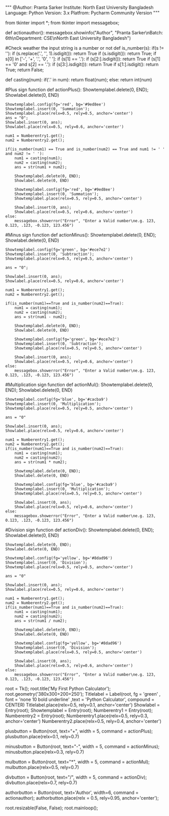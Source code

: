 """
@Author: Pranta Sarker
Institute: North East University Bangladesh
Language: Python
Version: 3.x
Platfrom: Pycharm Community Version
"""


from tkinter import *;
from tkinter import messagebox;

def actionauthor():
    messagebox.showinfo("Author", "Pranta Sarker\nBatch: 6th\nDepartment: CSE\nNorth East University Bangladesh")

#Check weather the input string is a number or not
def is_number(s):
    if(s != ''):
        if (s.replace('.', '', 1).isdigit()):
            return True
        if (s.isdigit()):
            return True;
        if s[0] in ['-', '+', '.', '0', ' ']:
            if (s[1] == '.'):
                if (s[2:].isdigit()):
                    return True
            if (s[1] == '0' and s[2] == '.'):
                if (s[3:].isdigit()):
                    return True
            if s[1:].isdigit():
                return True;
        return False;

def casting(num):
    if('.' in num):
        return float(num);
    else:
        return int(num)


#Plus sign function
def actionPlus():
    Showtemplabel.delete(0, END);
    Showlabel.delete(0, END)

    Showtemplabel.config(fg='red', bg='#9ed8ee')
    Showtemplabel.insert(0, 'Summation');
    Showtemplabel.place(relx=0.5, rely=0.5, anchor='center')
    ans = "0";
    Showlabel.insert(0, ans);
    Showlabel.place(relx=0.5, rely=0.6, anchor='center')

    num1 = Numberentry1.get();
    num2 = Numberentry2.get();

    if(is_number(num1) == True and is_number(num2) == True and num1 != ' ' and num2 != ' '):
        num1 = casting(num1);
        num2 = casting(num2);
        ans = str(num1 + num2);

        Showtemplabel.delete(0, END);
        Showlabel.delete(0, END)

        Showtemplabel.config(fg='red', bg='#9ed8ee')
        Showtemplabel.insert(0, 'Summation');
        Showtemplabel.place(relx=0.5, rely=0.5, anchor='center')

        Showlabel.insert(0, ans);
        Showlabel.place(relx=0.5, rely=0.6, anchor='center')
    else:
        messagebox.showerror("Error", "Enter a Valid number\ne.g. 123, 0.123, .123, -0.123, 123.456")

#Minus sign function
def actionMinus():
    Showtemplabel.delete(0, END);
    Showlabel.delete(0, END)

    Showtemplabel.config(fg='green', bg='#ece7e2')
    Showtemplabel.insert(0, 'Subtraction');
    Showtemplabel.place(relx=0.5, rely=0.5, anchor='center')

    ans = "0";

    Showlabel.insert(0, ans);
    Showlabel.place(relx=0.5, rely=0.6, anchor='center')

    num1 = Numberentry1.get();
    num2 = Numberentry2.get();

    if(is_number(num1)==True and is_number(num2)==True):
        num1 = casting(num1);
        num2 = casting(num2);
        ans = str(num1 - num2);

        Showtemplabel.delete(0, END);
        Showlabel.delete(0, END)

        Showtemplabel.config(fg='green', bg='#ece7e2')
        Showtemplabel.insert(0, 'Subtraction');
        Showtemplabel.place(relx=0.5, rely=0.5, anchor='center')

        Showlabel.insert(0, ans);
        Showlabel.place(relx=0.5, rely=0.6, anchor='center')
    else:
        messagebox.showerror("Error", "Enter a Valid number\ne.g. 123, 0.123, .123, -0.123, 123.456")

#Multiplication sign function
def actionMul():
    Showtemplabel.delete(0, END);
    Showlabel.delete(0, END)

    Showtemplabel.config(fg='blue', bg='#cacba9')
    Showtemplabel.insert(0, 'Multiplication');
    Showtemplabel.place(relx=0.5, rely=0.5, anchor='center')

    ans = "0"

    Showlabel.insert(0, ans);
    Showlabel.place(relx=0.5, rely=0.6, anchor='center')

    num1 = Numberentry1.get();
    num2 = Numberentry2.get();
    if(is_number(num1)==True and is_number(num2)==True):
        num1 = casting(num1);
        num2 = casting(num2);
        ans = str(num1 * num2);

        Showtemplabel.delete(0, END);
        Showlabel.delete(0, END)

        Showtemplabel.config(fg='blue', bg='#cacba9')
        Showtemplabel.insert(0, 'Multiplication');
        Showtemplabel.place(relx=0.5, rely=0.5, anchor='center')

        Showlabel.insert(0, ans);
        Showlabel.place(relx=0.5, rely=0.6, anchor='center')
    else:
        messagebox.showerror("Error", "Enter a Valid number\ne.g. 123, 0.123, .123, -0.123, 123.456")

#Division sign function
def actionDiv():
    Showtemplabel.delete(0, END);
    Showlabel.delete(0, END)

    Showtemplabel.delete(0, END);
    Showlabel.delete(0, END)

    Showtemplabel.config(fg='yellow', bg='#8dad96')
    Showtemplabel.insert(0, 'Division');
    Showtemplabel.place(relx=0.5, rely=0.5, anchor='center')

    ans = "0"

    Showlabel.insert(0, ans);
    Showlabel.place(relx=0.5, rely=0.6, anchor='center')

    num1 = Numberentry1.get();
    num2 = Numberentry2.get();
    if(is_number(num1)==True and is_number(num2)==True):
        num1 = casting(num1);
        num2 = casting(num2);
        ans = str(num1 / num2);

        Showtemplabel.delete(0, END);
        Showlabel.delete(0, END)

        Showtemplabel.config(fg='yellow', bg='#8dad96')
        Showtemplabel.insert(0, 'Division');
        Showtemplabel.place(relx=0.5, rely=0.5, anchor='center')

        Showlabel.insert(0, ans);
        Showlabel.place(relx=0.5, rely=0.6, anchor='center')
    else:
        messagebox.showerror("Error", "Enter a Valid number\ne.g. 123, 0.123, .123, -0.123, 123.456")

root = Tk();
root.title('My First Python Calculator');
root.geometry('380x300+200+250');
Titlelabel = Label(root, fg = 'green' , font = 'none 10 bold underline' ,text = 'Python Calculator', compound = CENTER)
Titlelabel.place(relx=0.5, rely=0.1, anchor='center')
Showlabel = Entry(root);
Showtemplabel = Entry(root);
Numberentry1 = Entry(root);
Numberentry2 = Entry(root);
Numberentry1.place(relx=0.5, rely=0.3, anchor='center')
Numberentry2.place(relx=0.5, rely=0.4, anchor='center')

plusbutton = Button(root, text="+", width = 5, command = actionPlus);
plusbutton.place(relx=0.1, rely=0.7)

minusbutton = Button(root, text="-", width = 5, command = actionMinus);
minusbutton.place(relx=0.3, rely=0.7)

mulbutton = Button(root, text="*", width = 5, command = actionMul);
mulbutton.place(relx=0.5, rely=0.7)

divbutton = Button(root, text="/", width = 5, command = actionDiv);
divbutton.place(relx=0.7, rely=0.7)

authorbutton = Button(root, text='Author', width=6, command = actionauthor);
authorbutton.place(relx = 0.5, rely=0.95, anchor='center');

root.resizable(False, False);
root.mainloop();
